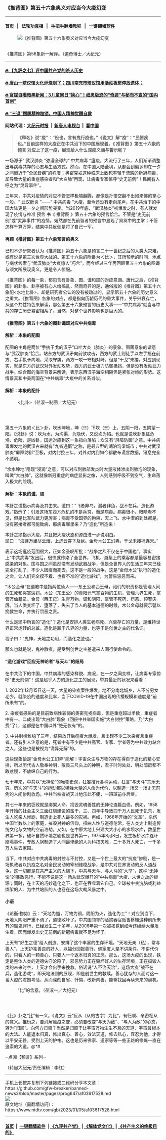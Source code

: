 ### 《推背图》第五十六象奥义对应当今大疫幻变
------------------------

#### [首页](https://github.com/gfw-breaker/banned-news3/blob/master/README.md) &nbsp;&nbsp;|&nbsp;&nbsp; [法轮功真相](https://github.com/begood0513/basic/blob/master/README.md)  &nbsp;&nbsp;|&nbsp;&nbsp; [手把手翻墙教程](https://github.com/gfw-breaker/guides/wiki)  &nbsp;&nbsp;|&nbsp;&nbsp; [一键翻墙软件](https://github.com/gfw-breaker/nogfw/blob/master/README.md)  



<div><div class="featured_image">
 <figure>
  <img alt="《推背图》第五十六象奥义对应当今大疫幻变" src="https://i.ntdtv.com/assets/uploads/2023/01/11d0a0bf40ec5d5266108fde616cddff-600x400-800x450.jpg"/>
 </figure><br/>
 <span class="caption">
  《推背图》第56象新一解译。（道奇博士／大纪元）
 </span>
</div>
</div><hr/>

#### [ 🔥  【九評之七】评中国共产党的杀人历史](http://45.63.98.24:10000/videos/res1/news/../../res/jiuping/index.html?202301150400)

#### [ 🔥  唐山一殡仪馆火化炉烧崩了；四川南充市殡仪馆用活动板房停放遗体；](http://45.63.98.24:10000/videos/res1/news/../../res1/corona/index.html?202301150400)

#### [ 🔥  官媒自曝暗黑新闻：3儿童同日“换心”！细思极恐的“奇迹”与秘而不宣的“国内首创”](http://45.63.98.24:10000/videos/res1/news/../../res/Organs/index.html?202301150400)

#### [ 🔥  “三退”摆脱精神枷锁，中国人精神觉醒自救](http://45.63.98.24:10000/videos/res1/news/../../res1/tui/index.html?202301150400)

#### 网站代理：[大纪元时报](http://45.63.98.24:85/gb/?202301150400) &nbsp;|&nbsp; [新唐人电视台](http://45.63.98.24:8808/gb/?202301150400) &nbsp;|&nbsp; [看中国](http://45.63.98.24:8300/?202301150400)

<div><div class="post_content" itemprop="articleBody">
 <blockquote>
  <p>
   <strong>
    《释名》说“疫”：“役也，言有鬼行疫也。”《说文》解“疫”：“民皆疾也。”目前这样的大疫正在中共治下的中国展现着。《
    <ok href="https://www.ntdtv.com/gb/推背图.htm">
     推背图
    </ok>
    》第五十六象的
    <ok href="https://www.ntdtv.com/gb/预言.htm">
     预言
    </ok>
    对应上了这一疫，展现给人什么深度义涵与警示呢？
   </strong>
  </p>
 </blockquote>
 <p>
  一场源于“
  <ok href="https://www.ntdtv.com/gb/武汉肺炎.htm">
   武汉肺炎
  </ok>
  ”弥漫全球的“
  <ok href="https://www.ntdtv.com/gb/中共病毒.htm">
   中共病毒
  </ok>
  ”瘟疫，大流行了三年，人们渐渐调整出与病毒共存的心态与生活方式。然而，在中国大陆全境，从都会到偏乡却在一夕之间趋近于“全民皆疾”的程度；奥密克戎这种临床上致死率轻于流感的新冠病毒，却导致大量的重症感染者和“大白肺”再现，让病毒专家惊呼“史无前例”！民间有人呼之为“灵异事件”。
 </p>
 <p>
  三年来，中共对疫情的对应不管怎样极端翻腾，都像是孙悟空翻不出如来佛的掌心一般。“
  <ok href="https://www.ntdtv.com/gb/武汉肺炎.htm">
   武汉肺炎
  </ok>
  ”——“
  <ok href="https://www.ntdtv.com/gb/中共病毒.htm">
   中共病毒
  </ok>
  ”大疫，至今还没有走向尾声，在中共治下的中国大陆更是一夕之间形势突变。当2019年底，“武汉肺炎”初爆发之时，有人就发现了疫情与神准
  <ok href="https://www.ntdtv.com/gb/预言.htm">
   预言
  </ok>
  书《
  <ok href="https://www.ntdtv.com/gb/推背图.htm">
   推背图
  </ok>
  》第五十六象的预言恰合。不管是“史无前例”或“灵异事件”的疫情，宛然都在先前智者的预言中显现了冥冥中的主掌；不管怎样千算万算，结果中共反倒是将了自己一军。
 </p>
 <h4>
  再顾《推背图》第五十六象预言的奥义
 </h4>
 <p>
  已知不少研究者认为《推背图》第五十六象是预言二十一世纪之后的人类大灾难，或有说是第三次世界大战的。第五十六象的附卦为＜比＞，其所预示的时间、地点与病状线索与“武汉肺炎”大疫惊人“巧合”，而今经过三年再回顾第五十六象的图谶与颂文所展现奥义，更是令人惊服。
 </p>
 <p>
  《推背图》的每一象，都包含有卦象、图、谶和颂的对应意涵。唐代之后，《推背图》的卦象、卦序被有心人给搞乱，然而奇异的是，通俗版的《推背图》第五十六象配&lt;水地比卦&gt;，却是研究者公认的没有被动过的，显示第五十六象的历史意义之重大。《推背图》各象的对应，都是指向历朝历代的重大事件，关乎兴衰存亡，从这个共性特色来解读，那么第五十六象预言的历史大事——“中共病毒”就当与中共的存亡历史紧密相系了。当然，对整个世界影响也是巨大的。
 </p>
 <h4>
  《推背图》第五十六象的图卦谶颂对应中共病毒
 </h4>
 <h4>
  解析：本象的配图
 </h4>
 <p>
  配图的主角是两位“手执干戈的汉子”口吐大炎（肺炎）的景象。图画意象的谐意与“武汉肺炎”恰合。站东方的武汉矛向前欲攻击，西方的武士则徒手以左手挡在前方、右手执矛向地，采取守势，两方一攻一守相对峙，但是“干戈”未接。对应到现实，就是东方的武汉对外发动攻势，西方的武士极力防御抵挡，但是没有发动武力战争。结合图的海空背景来解读，表示东西汉子海空相隔但是紧张对峙的形势。这情景真和中美两国在“中共病毒”大疫中的关系肖似。
 </p>
 <h4>
  解析：本象的配卦
 </h4>
 <figure class="wp-caption alignnone" id="attachment_103617663" style="width: 600px">
  <img alt="" class="size-full wp-image-103617663" src="https://i.ntdtv.com/assets/uploads/2023/01/2484ba1aab097c052e9128824da4b9b8-600x359.jpg">
   <br/><figcaption class="wp-caption-text">
    &lt;比卦&gt;（荏淑一制图／大纪元）
   </figcaption><br/>
  </img>
 </figure><br/>
 <p>
  第五十六象的＜比＞卦，坎水坤地，坤（☷）下坎（☵）上，五阴一阳，五阴望一阳。《说卦》说：坎为水，为沟渠，为隐伏，又说坎为陷。也就是说坎卦象征危境、危险，是凶卦，国运对应到这一象指向落陷；坎又有“屏障防御”之意。中共病毒爆发地的武汉古来就有“九省通衢”之称，是最典型的湖泊沟渠城市；中共对武汉肺炎“屏障防御”至极，对内封控三年，对外对内到如今都散布谎言数据，讯息完全不透明。
 </p>
 <p>
  “坎水坤地”隐现“浸润”之意，可以对应到肺部发炎时大量液体渗出到肺泡的现象，叫做“大白肺”，这就像新冠重症的病症显影之像，人则感到呼吸不到空气，生命落入极大的险境。
 </p>
 <h4>
  解析：本象的谶、颂
 </h4>
 <p>
  本卦之谶指示病毒及其由来。谶曰：“飞者非鸟，潜者非鱼，战不在兵，造化游戏。”指示了：引发这场东西方危机的不是兵刃，而是病毒。病毒很小，眼睛看不见，但是比军队武力更厉害；病毒不受国界的拘束，天上飞、水中潜的到处都是。没有密接者都可能致病，那病毒哪里来？乃“造化”所造来！
 </p>
 <p>
  本卦之颂指示大疫，并且把大疫状态和源由进一步说明白。
  <br/>
  颂曰：“海疆万里尽云烟，上迄云霄下及泉。金母木公工幻弄。干戈未接祸连天。”
 </p>
 <p>
  表示这场瘟疫范围很大，正如金圣叹所批：“战争之烈不仅在于中国也”。事实上“中共病毒”发出后，很快就传染了全世界，飞机、游艇上的乘客都是最容易密接感染的对象。国与国之间虽然没有发动武器战争，但是全世界人的生活三年来已经完全打乱了，不少人因疫而死去。这不是一般的战争，这是“金母木公”执行的造化之命，让人们完全摸不着、也看不准的“造化游戏”，为警告惩恶而来。
 </p>
 <p>
  “木公金母”在道教中是指两位仙人——东王公和西王母，祂们的职责都是管理人间的生死和奖赏惩罚。木公（东王公）的青阳元气掌百物的生机，管理六界生死，掌管万仙籍录。金母（西王母）生育万物，调和阴阳，掌管不死药、罚恶、预警灾厉。当人类变坏了、堕落了，失去了当人的基本道德的时候，木公金母就要示警以挽救生命，并执行罚恶之责。
 </p>
 <p>
  什么是颂中所言的“造化”？造化是安排人类生老病死、兴衰存亡的力量，是维持世界正常运转的总监。造化是超于凡界的力量，也等于是创世之主的代名词。
 </p>
 <p>
  程子曰：“鬼神，天地之功用，而造化之迹也。”
 </p>
 <p>
  那么也就是说，鬼神散疫，是受到创世之主差遣来人间行使命令的。
 </p>
 <h4>
  “造化游戏”回应无神论者“与天斗”的结局
 </h4>
 <p>
  在中共治下的中国，中共病毒的感染样貌、病况，在一夕之间变样，让病毒专家惊呼“史无前例”！这是超乎人力的造化之工的展现，举其最近的状况来看看：
 </p>
 <p>
  1. 2022年12月15日这一天，大量的染疫案件爆发，地不分南北城乡，人不分男女老少。就染疫的速度和比率，当下COVID-19在中国出现的传播规模和速度是“前所未有”的。
 </p>
 <p>
  2. 染疫者感染的是目前致病性较弱的奥密克戎病毒，但是重症超过半数，重症者中有一、二成出现“大白肺”现象（回应中共举国实施“大白封控”策略，乃“大白费”了），这都是在中国以外“绝无仅有”的。
 </p>
 <p>
  3. 中共封控维稳了三年，结果放开后瘟疫大爆发，且出现不少二次染疫且重症者。还有引人注意的是，死者中有不少是中共高官、专家、学者等为中共效力站台之人，这些也是被视为“诡异无解”的。
 </p>
 <p>
  这些现象恰是“金母木公工幻弄”能解！宇宙众生与万物的存在得自于造化的精心安排，所以历代古人敬奉神明，敬畏三尺头上的神明，君子时时处处、明处暗房都不敢怠慢，不放纵自己的行为。
 </p>
 <p>
  七十年来，中共以“无神论”的唯物史观，狂妄推行各种运动，狂言“与天斗”其乐无穷。历次的“与天斗”的运动都以牺牲大量的人命为代价，以制造一场又一场史无前例的人间惨剧收场。中共当权者战天斗地乐此不疲，一班班前仆后继。
 </p>
 <p>
  其七十年来的窃政就是绑架人命、捣毁灵魂善性的无神论连篇血债。例如，1658年开始的社会主义三面红旗建设的蛮干，三、四年中导致四千万人民死于饥荒，发生人吃亲人惨剧，制造史上死人最多的灾祸。再如，1966年开始的“文革”，杀伤中国半数以上的家庭，摧毁对神的信仰，扭曲人性与道德伦常，在人类史上制造传统文化与文物的空前浩劫。又如，在中原大地上兴建大大小小的水坝水库，数量世界第一多，破坏自然环境之剧也是世界第一，1975年8月8日，发生板桥水库连环崩塌事件，专政人祸制造了人间最惨绝的人为科技灾难，二十多万人死亡，一千多万人失去家园。
 </p>
 <p>
  当下，中共对应中共病毒的封控与不封控，又是一个世上最大的“抗疫”惨剧，是一场执政者以抗疫之名对全民发动的宰制维稳战争，是中共对世界发动的反人道战争。这一切都是在共产主义的大旗下，中共与天斗、与人斗的“大举”，这种“无神论”的暴政恶行，不能不说是这一场从武汉爆开的“中共病毒”大疫、末世之劫的根源；同时，在上天的巧妙造化之下，也正在吞噬着它自己。全球被中共洗脑或利益绑架的人、为中共站队的人也卷在这场大劫风暴之中。
 </p>
 <h4>
  小语
 </h4>
 <p>
  《论衡‧物势》云：“天地为鑪，万物为铜，阴阳为火，造化为工”！对应到当下，天地人阴阳严重不调了，道德败坏了。中共国领导的活摘器官贩售移植这种前所未有的魔鬼罪行，已经发生二十多年，从2006年第一次被揭露到如今还继续大量发生着，因而爆发出史无前例的新冠病毒就不足为怪了。
 </p>
 <p>
  上天有“好生之德”给人创造、安排了这个丰富的生存环境。“天地无亲（私），常与善人”，上天护祐善良的好人，以福分回报善行。佛家度人是不讲条件、不讲代价的，只看人的一颗善心、只要人一个返本归真的正念。那么，这场大疫的出现，铁定是整体人类的道德失守沦陷了，邪恶势力正在毁坏好人的生存环境，正在捣毁人类的未来时空，上天才会出手来挽救。俗话说“人不治天治”，这场大疫“战不在兵，造化游戏”，即天地法则的展现，即是创世主的救赎。善心犹存的人面对这一番大疫的震撼考验，从而深刻自省、忏悔，改新向善，能够找回再续未来的契机。
 </p>
 <figure class="wp-caption alignnone" id="attachment_103617662" style="width: 501px">
  <img alt="" class="size-full wp-image-103617662" src="https://i.ntdtv.com/assets/uploads/2023/01/3e3dc33002c4433be7f28f575e69fe51.jpg">
   <br/><figcaption class="wp-caption-text">
    “比”的含意。（荏淑一／大纪元）
   </figcaption><br/>
  </img>
 </figure><br/>
 <p>
  《比》卦之“比”有一义，《说文》云“反从（从的古字）为比”，有归顺、亲密相从的意义。推衍之，要消解瘟疫之变，必须要改变“与天为敌”、“与人为敌”的心态，转为“归顺”。向何方归顺？当然是归顺于让宇宙万物生生不息的天道、宇宙最根本的大法。人能返本归真，修出真心、善心，效法天道，修去私心，容忍为他，才得以平安无咎，受到上天的护祐。这也是历来佛家、道家等等一些正路的修炼一直在追索的大道。@*#
 </p>
 <p>
  ─点阅【预言】系列─
 </p>
 <p>
  （转自大纪元/责任编辑：李红）
 </p>
 <div class="single_ad">
 </div>
</div>
</div>
<hr/>
手机上长按并复制下列链接或二维码分享本文章：<br/>
https://github.com/gfw-breaker/banned-news3/blob/master/pages/prog647/a103617528.md <br/>
<a href='https://github.com/gfw-breaker/banned-news3/blob/master/pages/prog647/a103617528.md'><img src='https://github.com/gfw-breaker/banned-news3/blob/master/pages/prog647/a103617528.md.png'/></a> <br/>
原文地址（需翻墙访问）：https://www.ntdtv.com/gb/2023/01/05/a103617528.html


------------------------
#### [首页](https://github.com/gfw-breaker/banned-news3/blob/master/README.md) &nbsp;|&nbsp; [一键翻墙软件](https://github.com/gfw-breaker/nogfw/blob/master/README.md) &nbsp;| [《九评共产党》](https://github.com/gfw-breaker/9ping.md/blob/master/README.md#九评之一评共产党是什么) | [《解体党文化》](https://github.com/gfw-breaker/jtdwh.md/blob/master/README.md) | [《共产主义的终极目的》](https://github.com/gfw-breaker/gczydzjmd.md/blob/master/README.md)


<img src='http://gfw-breaker.win/banned-news3/pages/prog647/a103617528.md' width='0px' height='0px'/>